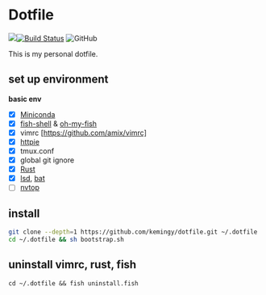 # Dotfile

<img src="https://github.com/kemingy/dotfile/workflows/CI/badge.svg">[![Build Status](https://travis-ci.com/kemingy/dotfile.svg?branch=master)](https://travis-ci.com/kemingy/dotfile)
![GitHub](https://img.shields.io/github/license/kemingy/dotfile)


This is my personal dotfile.

## set up environment

**basic env**

- [x] [Miniconda](https://docs.conda.io/en/latest/miniconda.html)
- [x] [fish-shell](https://fishshell.com) & [oh-my-fish](https://github.com/oh-my-fish/oh-my-fish)
- [x] vimrc [https://github.com/amix/vimrc]
- [x] [httpie](https://github.com/jakubroztocil/httpie)
- [x] tmux.conf
- [x] global git ignore
- [x] [Rust](https://www.rust-lang.org/)
- [x] [lsd](https://github.com/Peltoche/lsd), [bat](https://github.com/sharkdp/bat)
- [ ] [nvtop](https://github.com/Syllo/nvtop)

## install

```sh
git clone --depth=1 https://github.com/kemingy/dotfile.git ~/.dotfile
cd ~/.dotfile && sh bootstrap.sh
```

## uninstall vimrc, rust, fish

`cd ~/.dotfile && fish uninstall.fish`
